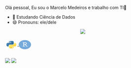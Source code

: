 Olá pessoal, Eu sou o Marcelo Medeiros e trabalho com TI👋



- 🌱 Estudando Ciência de Dados
- 😄 Pronouns: ele/dele

<div align="center">
  <a href="https://github.com/marceloanalytics">
  <img height="250em" src="https://github-readme-stats.vercel.app/api?username=marceloanalytics&show_icons=true&theme=dark&include_all_commits=true&count_private=true"/>

</div>
  
<div style="display: inline_block"><br>
  <img align="center" alt="Rafa-Python" height="30" width="40" src="https://raw.githubusercontent.com/devicons/devicon/master/icons/python/python-original.svg">
  <img align="center" alt="Rafa-Csharp" height="30" width="40" src="https://raw.githubusercontent.com/devicons/devicon/master/icons/rstudio/rstudio-original.svg">
</div>
  
##
  
<div>
 <a href = "mailto:marcelo.analytics@gmail.com"><img src="https://img.shields.io/badge/-Gmail-%23333?style=for-the-badge&logo=gmail&logoColor=white" target="_blank"></a>
  <a href="https://www.linkedin.com/in/marcelomedeiros1/" target="_blank"><img src="https://img.shields.io/badge/-LinkedIn-%230077B5?style=for-the-badge&logo=linkedin&logoColor=white" target="_blank"></a> 
</div>
